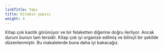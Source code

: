 ```yaml
---
linkTitle: Yapı
title: Kitabın yapısı
weight: 4
---
```


Kitap çok kaotik görünüyor ve bir felaketten diğerine doğru ilerliyor. Ancak durum bunun tam tersidir. Kitap çok iyi organize edilmiş ve bilinçli bir şekilde düzenlenmiştir.
Bu makalelerde buna daha iyi bakacağız.